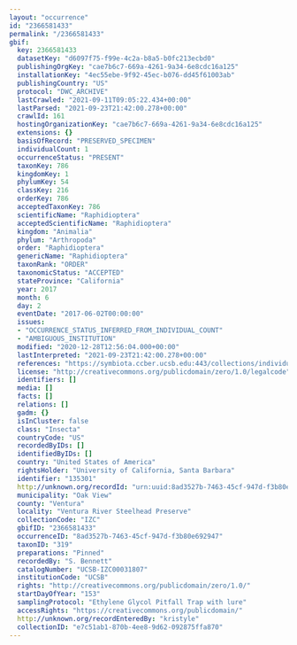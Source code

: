 ```yaml
---
layout: "occurrence"
id: "2366581433"
permalink: "/2366581433"
gbif:
  key: 2366581433
  datasetKey: "d6097f75-f99e-4c2a-b8a5-b0fc213ecbd0"
  publishingOrgKey: "cae7b6c7-669a-4261-9a34-6e8cdc16a125"
  installationKey: "4ec55ebe-9f92-45ec-b076-dd45f61003ab"
  publishingCountry: "US"
  protocol: "DWC_ARCHIVE"
  lastCrawled: "2021-09-11T09:05:22.434+00:00"
  lastParsed: "2021-09-23T21:42:00.278+00:00"
  crawlId: 161
  hostingOrganizationKey: "cae7b6c7-669a-4261-9a34-6e8cdc16a125"
  extensions: {}
  basisOfRecord: "PRESERVED_SPECIMEN"
  individualCount: 1
  occurrenceStatus: "PRESENT"
  taxonKey: 786
  kingdomKey: 1
  phylumKey: 54
  classKey: 216
  orderKey: 786
  acceptedTaxonKey: 786
  scientificName: "Raphidioptera"
  acceptedScientificName: "Raphidioptera"
  kingdom: "Animalia"
  phylum: "Arthropoda"
  order: "Raphidioptera"
  genericName: "Raphidioptera"
  taxonRank: "ORDER"
  taxonomicStatus: "ACCEPTED"
  stateProvince: "California"
  year: 2017
  month: 6
  day: 2
  eventDate: "2017-06-02T00:00:00"
  issues:
  - "OCCURRENCE_STATUS_INFERRED_FROM_INDIVIDUAL_COUNT"
  - "AMBIGUOUS_INSTITUTION"
  modified: "2020-12-28T12:56:04.000+00:00"
  lastInterpreted: "2021-09-23T21:42:00.278+00:00"
  references: "https://symbiota.ccber.ucsb.edu:443/collections/individual/index.php?occid=135301"
  license: "http://creativecommons.org/publicdomain/zero/1.0/legalcode"
  identifiers: []
  media: []
  facts: []
  relations: []
  gadm: {}
  isInCluster: false
  class: "Insecta"
  countryCode: "US"
  recordedByIDs: []
  identifiedByIDs: []
  country: "United States of America"
  rightsHolder: "University of California, Santa Barbara"
  identifier: "135301"
  http://unknown.org/recordId: "urn:uuid:8ad3527b-7463-45cf-947d-f3b80e692947"
  municipality: "Oak View"
  county: "Ventura"
  locality: "Ventura River Steelhead Preserve"
  collectionCode: "IZC"
  gbifID: "2366581433"
  occurrenceID: "8ad3527b-7463-45cf-947d-f3b80e692947"
  taxonID: "319"
  preparations: "Pinned"
  recordedBy: "S. Bennett"
  catalogNumber: "UCSB-IZC00031807"
  institutionCode: "UCSB"
  rights: "http://creativecommons.org/publicdomain/zero/1.0/"
  startDayOfYear: "153"
  samplingProtocol: "Ethylene Glycol Pitfall Trap with lure"
  accessRights: "https://creativecommons.org/publicdomain/"
  http://unknown.org/recordEnteredBy: "kristyle"
  collectionID: "e7c51ab1-870b-4ee8-9d62-092875ffa870"
---
```

